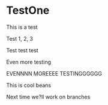 # TestOne

This is a test

Test 1, 2, 3

Test test test

Even more testing

EVENNNN MOREEEE TESTINGGGGGG

This is cool beans

Next time we?ll work on branches
